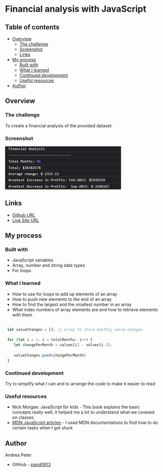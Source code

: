 # Financial analysis with JavaScript

## Table of contents

- [Overview](#overview)
  - [The challenge](#the-challenge)
  - [Screenshot](#screenshot)
  - [Links](#links)
- [My process](#my-process)
  - [Built with](#built-with)
  - [What I learned](#what-i-learned)
  - [Continued development](#continued-development)
  - [Useful resources](#useful-resources)
- [Author](#author)


## Overview

### The challenge

To create a financial analysis of the provided dataset.

### Screenshot

![](./images/Screenshot.png)




## Links

- [Github URL](https://github.com/pandi1813/Console--Finances)
- [Live Site URL](https://pandi1813.github.io/Console--Finances/)

## My process

### Built with

- JavaScript variables
- Array, number and string data types 
- For loops



### What I learned

- How to use for loops to add up elements of an array
- How to push new elements to the end of an array
- How to find the largest and the smallest number in an array
- What index numbers of array elements are and how to retrieve elements with them




```js

 let valueChanges = []; // array to store monthly value changes 

 for (let i = 1; i < totalMonths; i++) {
    let changePerMonth = values[i] - values[i-1];

    valueChanges.push(changePerMonth)
 }
```


### Continued development

Try to simplify what I can and to arrange the code to make it easier to read

### Useful resources

- Nick Morgan: JavaScript for kids - This book explains the basic concepts really well, it helped me a lot to understand what we covered on classes
- [MDN JavaScript articles](https://developer.mozilla.org/en-US/docs/Web/JavaScript) - I used MDN documentations to find how to do certain tasks when I got stuck 


## Author
  Andrea Peter
- GitHub - [pandi1813](https://github.com/pandi1813)
